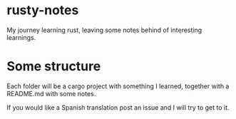 # rusty-notes
My journey learning rust, leaving some notes behind of interesting learnings.

# Some structure
Each folder will be a cargo project with something I learned, together with a README.md with some notes.

If you would like a Spanish translation post an issue and I will try to get to it.
